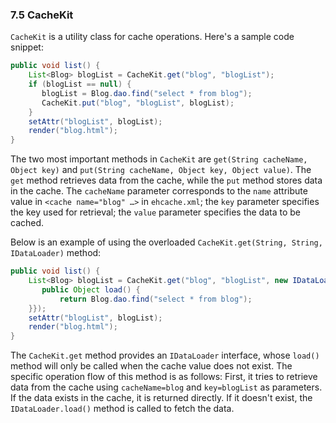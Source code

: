 ### 7.5 CacheKit

`CacheKit` is a utility class for cache operations. Here's a sample code snippet:

```java
public void list() {
    List<Blog> blogList = CacheKit.get("blog", "blogList");
    if (blogList == null) {
       blogList = Blog.dao.find("select * from blog");
       CacheKit.put("blog", "blogList", blogList);
    }
    setAttr("blogList", blogList);
    render("blog.html");
}
```

The two most important methods in `CacheKit` are `get(String cacheName, Object key)` and `put(String cacheName, Object key, Object value)`. The `get` method retrieves data from the cache, while the `put` method stores data in the cache. The `cacheName` parameter corresponds to the `name` attribute value in `<cache name="blog" …>` in `ehcache.xml`; the `key` parameter specifies the key used for retrieval; the `value` parameter specifies the data to be cached.

Below is an example of using the overloaded `CacheKit.get(String, String, IDataLoader)` method:

```java
public void list() {
    List<Blog> blogList = CacheKit.get("blog", "blogList", new IDataLoader(){
       public Object load() {
           return Blog.dao.find("select * from blog");
    }});
    setAttr("blogList", blogList);
    render("blog.html");
}
```

The `CacheKit.get` method provides an `IDataLoader` interface, whose `load()` method will only be called when the cache value does not exist. The specific operation flow of this method is as follows: First, it tries to retrieve data from the cache using `cacheName=blog` and `key=blogList` as parameters. If the data exists in the cache, it is returned directly. If it doesn't exist, the `IDataLoader.load()` method is called to fetch the data.
